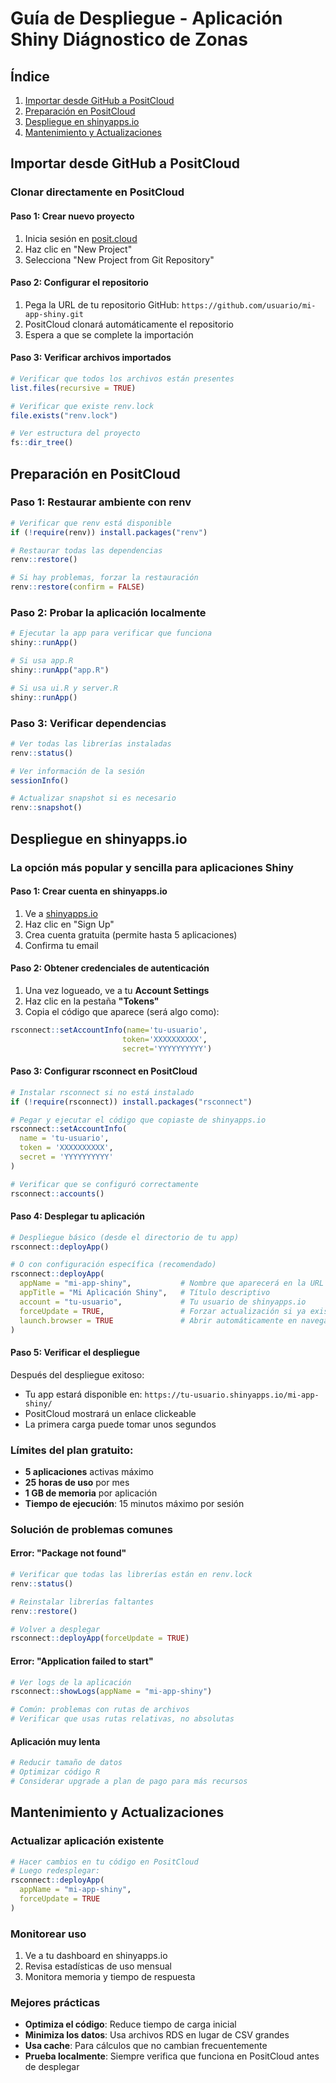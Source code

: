 # Guía de Despliegue - Aplicación Shiny Diágnostico de Zonas

## Índice
1. [Importar desde GitHub a PositCloud](#importar-desde-github-a-positcloud)
2. [Preparación en PositCloud](#preparación-en-positcloud)
3. [Despliegue en shinyapps.io](#despliegue-en-shinyappsio)
4. [Mantenimiento y Actualizaciones](#mantenimiento-y-actualizaciones)

## Importar desde GitHub a PositCloud

### Clonar directamente en PositCloud

#### Paso 1: Crear nuevo proyecto
1. Inicia sesión en [posit.cloud](https://posit.cloud/)
2. Haz clic en "New Project"
3. Selecciona "New Project from Git Repository"

#### Paso 2: Configurar el repositorio
1. Pega la URL de tu repositorio GitHub: `https://github.com/usuario/mi-app-shiny.git`
2. PositCloud clonará automáticamente el repositorio
3. Espera a que se complete la importación

#### Paso 3: Verificar archivos importados
```r
# Verificar que todos los archivos están presentes
list.files(recursive = TRUE)

# Verificar que existe renv.lock
file.exists("renv.lock")

# Ver estructura del proyecto
fs::dir_tree()
```

## Preparación en PositCloud

### Paso 1: Restaurar ambiente con renv
```r
# Verificar que renv está disponible
if (!require(renv)) install.packages("renv")

# Restaurar todas las dependencias
renv::restore()

# Si hay problemas, forzar la restauración
renv::restore(confirm = FALSE)
```

### Paso 2: Probar la aplicación localmente
```r
# Ejecutar la app para verificar que funciona
shiny::runApp()

# Si usa app.R
shiny::runApp("app.R")

# Si usa ui.R y server.R
shiny::runApp()
```

### Paso 3: Verificar dependencias
```r
# Ver todas las librerías instaladas
renv::status()

# Ver información de la sesión
sessionInfo()

# Actualizar snapshot si es necesario
renv::snapshot()
```

## Despliegue en shinyapps.io

### La opción más popular y sencilla para aplicaciones Shiny

#### Paso 1: Crear cuenta en shinyapps.io
1. Ve a [shinyapps.io](https://www.shinyapps.io/)
2. Haz clic en "Sign Up" 
3. Crea cuenta gratuita (permite hasta 5 aplicaciones)
4. Confirma tu email

#### Paso 2: Obtener credenciales de autenticación
1. Una vez logueado, ve a tu **Account Settings**
2. Haz clic en la pestaña **"Tokens"**
3. Copia el código que aparece (será algo como):
```r
rsconnect::setAccountInfo(name='tu-usuario',
                         token='XXXXXXXXXX',
                         secret='YYYYYYYYYY')
```

#### Paso 3: Configurar rsconnect en PositCloud
```r
# Instalar rsconnect si no está instalado
if (!require(rsconnect)) install.packages("rsconnect")

# Pegar y ejecutar el código que copiaste de shinyapps.io
rsconnect::setAccountInfo(
  name = 'tu-usuario',
  token = 'XXXXXXXXXX',
  secret = 'YYYYYYYYYY'
)

# Verificar que se configuró correctamente
rsconnect::accounts()
```

#### Paso 4: Desplegar tu aplicación
```r
# Despliegue básico (desde el directorio de tu app)
rsconnect::deployApp()

# O con configuración específica (recomendado)
rsconnect::deployApp(
  appName = "mi-app-shiny",           # Nombre que aparecerá en la URL
  appTitle = "Mi Aplicación Shiny",   # Título descriptivo
  account = "tu-usuario",             # Tu usuario de shinyapps.io
  forceUpdate = TRUE,                 # Forzar actualización si ya existe
  launch.browser = TRUE               # Abrir automáticamente en navegador
)
```

#### Paso 5: Verificar el despliegue
Después del despliegue exitoso:
- Tu app estará disponible en: `https://tu-usuario.shinyapps.io/mi-app-shiny/`
- PositCloud mostrará un enlace clickeable
- La primera carga puede tomar unos segundos

### Límites del plan gratuito:
- **5 aplicaciones** activas máximo
- **25 horas de uso** por mes
- **1 GB de memoria** por aplicación
- **Tiempo de ejecución**: 15 minutos máximo por sesión

### Solución de problemas comunes

#### Error: "Package not found"
```r
# Verificar que todas las librerías están en renv.lock
renv::status()

# Reinstalar librerías faltantes
renv::restore()

# Volver a desplegar
rsconnect::deployApp(forceUpdate = TRUE)
```

#### Error: "Application failed to start"
```r
# Ver logs de la aplicación
rsconnect::showLogs(appName = "mi-app-shiny")

# Común: problemas con rutas de archivos
# Verificar que usas rutas relativas, no absolutas
```

#### Aplicación muy lenta
```r
# Reducir tamaño de datos
# Optimizar código R
# Considerar upgrade a plan de pago para más recursos
```

## Mantenimiento y Actualizaciones

### Actualizar aplicación existente
```r
# Hacer cambios en tu código en PositCloud
# Luego redesplegar:
rsconnect::deployApp(
  appName = "mi-app-shiny",
  forceUpdate = TRUE
)
```

### Monitorear uso
1. Ve a tu dashboard en shinyapps.io
2. Revisa estadísticas de uso mensual
3. Monitora memoria y tiempo de respuesta

### Mejores prácticas
- **Optimiza el código**: Reduce tiempo de carga inicial
- **Minimiza los datos**: Usa archivos RDS en lugar de CSV grandes
- **Usa cache**: Para cálculos que no cambian frecuentemente
- **Prueba localmente**: Siempre verifica que funciona en PositCloud antes de desplegar
